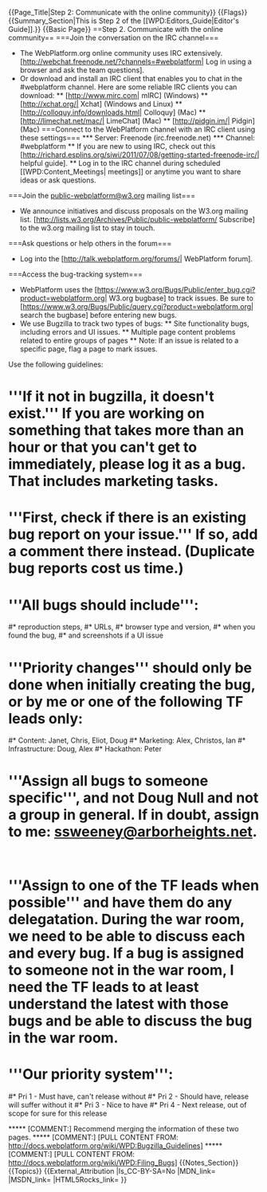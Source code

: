 {{Page_Title|Step 2: Communicate with the online community}}
{{Flags}}
{{Summary_Section|This is Step 2 of the [[WPD:Editors_Guide|Editor's Guide]].}}
{{Basic Page}}
==Step 2. Communicate with the online community==
===Join the conversation on the IRC channel===
* The WebPlatform.org online community uses IRC extensively. [http://webchat.freenode.net/?channels=#webplatform| Log in using a browser and ask the team questions].
* Or download and install an IRC client that enables you to chat in the #webplatform channel. Here are some reliable IRC clients you can download:
** [http://www.mirc.com| mIRC] (Windows)
** [http://xchat.org/| Xchat] (Windows and Linux)
** [http://colloquy.info/downloads.html| Colloquy] (Mac)
** [http://limechat.net/mac/| LimeChat] (Mac)
** [http://pidgin.im/| Pidgin] (Mac)
===Connect to the WebPlatform channel with an IRC client using these settings===
*** Server: Freenode (irc.freenode.net)
*** Channel: #webplatform
** If you are new to using IRC, check out this [http://richard.esplins.org/siwi/2011/07/08/getting-started-freenode-irc/| helpful guide].
** Log in to the IRC channel during scheduled [[WPD:Content_Meetings| meetings]] or anytime you want to share ideas or ask questions. 

===Join the public-webplatform@w3.org mailing list===
* We announce initiatives and discuss proposals on the W3.org mailing list. [http://lists.w3.org/Archives/Public/public-webplatform/ Subscribe] to the w3.org mailing list to stay in touch.

===Ask questions or help others in the forum===
* Log into the [http://talk.webplatform.org/forums/| WebPlatform forum].

===Access the bug-tracking system===
* WebPlatform uses the [https://www.w3.org/Bugs/Public/enter_bug.cgi?product=webplatform.org| W3.org bugbase] to track issues. Be sure to [https://www.w3.org/Bugs/Public/query.cgi?product=webplatform.org| search the bugbase] before entering new bugs.
* We use Bugzilla to track two types of bugs:
** Site functionality bugs, including errors and UI issues.
** Multiple page content problems related to entire groups of pages 
** Note: If an issue is related to a specific page, flag a page to mark issues.

Use the following guidelines:

# '''If it not in bugzilla, it doesn't exist.'''  If you are working on something that takes more than an hour or that you can't get to immediately, please log it as a bug.  That includes marketing tasks.
# '''First, check if there is an existing bug report on your issue.''' If so, add a comment there instead. (Duplicate bug reports cost us time.) 
# '''All bugs should include''': 
#* reproduction steps, 
#* URLs, 
#* browser type and version, 
#* when you found the bug, 
#* and screenshots if a UI issue
# '''Priority changes''' should only be done when initially creating the bug, or by me or one of the following TF leads only:
#* Content: Janet, Chris, Eliot, Doug
#* Marketing: Alex, Christos, Ian
#* Infrastructure: Doug, Alex
#* Hackathon: Peter
# '''Assign all bugs to someone specific''', and not Doug Null and not a group in general.  If in doubt, assign to me: ssweeney@arborheights.net.<br /><br />
# '''Assign to one of the TF leads when possible''' and have them do any delegatation.  During the war room, we need to be able to discuss each and every bug.  If a bug is assigned to someone not in the war room, I need the TF leads to at least understand the latest with those bugs and be able to discuss the bug in the war room.
# '''Our priority system''': 
#* Pri 1 - Must have, can't release without
#* Pri 2 - Should have, release will suffer without it
#* Pri 3 - Nice to have
#* Pri 4 - Next release, out of scope for sure for this release

***** [COMMENT:] Recommend merging the information of these two pages. 
***** [COMMENT:] [PULL CONTENT FROM: http://docs.webplatform.org/wiki/WPD:Bugzilla_Guidelines]
***** [COMMENT:] [PULL CONTENT FROM: http://docs.webplatform.org/wiki/WPD:Filing_Bugs]
{{Notes_Section}}
{{Topics}}
{{External_Attribution
|Is_CC-BY-SA=No
|MDN_link=
|MSDN_link=
|HTML5Rocks_link=
}}